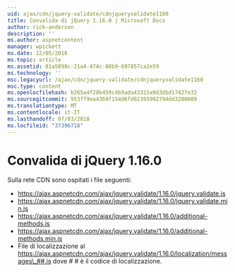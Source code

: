 ```yaml
---
uid: ajax/cdn/jquery-validate/cdnjqueryvalidate1160
title: Convalida di jQuery 1.16.0 | Microsoft Docs
author: rick-anderson
description: ''
ms.author: aspnetcontent
manager: wpickett
ms.date: 12/05/2016
ms.topic: article
ms.assetid: 01a5898c-21a4-474c-88b9-697857ca2e59
ms.technology: ''
msc.legacyurl: /ajax/cdn/jquery-validate/cdnjqueryvalidate1160
msc.type: content
ms.openlocfilehash: b265a4f28b459c4b9ada43315a9d3dbd17427e32
ms.sourcegitcommit: 953ff9ea4369f154d6fd0239599279ddd3280009
ms.translationtype: MT
ms.contentlocale: it-IT
ms.lasthandoff: 07/03/2018
ms.locfileid: "37396718"
---
```

<a name="jquery-validation-1160"></a>Convalida di jQuery 1.16.0
====================
Sulla rete CDN sono ospitati i file seguenti:

- https://ajax.aspnetcdn.com/ajax/jquery.validate/1.16.0/jquery.validate.js
- https://ajax.aspnetcdn.com/ajax/jquery.validate/1.16.0/jquery.validate.min.js
- https://ajax.aspnetcdn.com/ajax/jquery.validate/1.16.0/additional-methods.js
- https://ajax.aspnetcdn.com/ajax/jquery.validate/1.16.0/additional-methods.min.js
- File di localizzazione al https://ajax.aspnetcdn.com/ajax/jquery.validate/1.16.0/localization/messages\_##.js dove # # è il codice di localizzazione.
